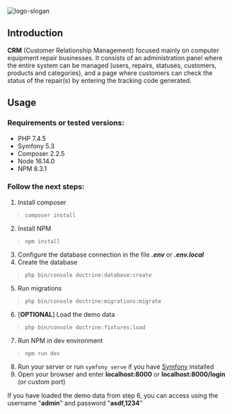 ![logo-slogan](https://user-images.githubusercontent.com/15237067/150875257-3b534f91-76f3-4cf2-b929-63bd6d844e4b.png)

## Introduction
**CRM** (Customer Relationship Management) focused mainly on computer equipment repair businesses. It consists of an administration panel where the entire system can be managed (users, repairs, statuses, customers, products and categories), and a page where customers can check the status of the repair(s) by entering the tracking code generated.

## Usage
### Requirements or tested versions:
- PHP 7.4.5
- Symfony 5.3
- Composer 2.2.5
- Node 16.14.0
- NPM 8.3.1

### Follow the next steps:
1. Install composer 
>``composer install``
2. Install NPM 
>``npm install``
3. Configure the database connection in the file ***.env*** or ***.env.local***
4. Create the database
>``php bin/console doctrine:database:create``
5. Run migrations
>``php bin/console doctrine:migrations:migrate``
6. [**OPTIONAL**] Load the demo data
>``php bin/console doctrine:fixtures:load``
7. Run NPM in dev environment
>``npm run dev``
8. Run your server or run ``symfony serve`` if you have [Symfony](https://symfony.com/doc/current/setup/symfony_server.html#installation) installed
9. Open your browser and enter **localhost:8000** or **localhost:8000/login** (or custom port)

If you have loaded the demo data from step 6, you can access using the username "**admin**" and password "**asdf,1234**"




